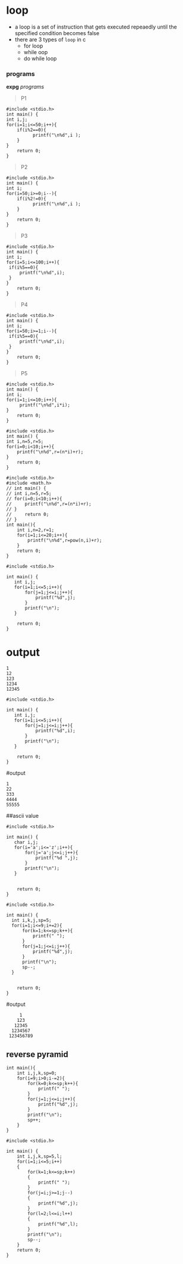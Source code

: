 # loop
- a loop is a set of instruction that gets executed repeaedly until the specified condition becomes false
- there are 3 types of ``loop`` in c
    - for loop
    - while oop
    - do while loop

### programs
**expg** _programs_
>P1
```
#include <stdio.h>
int main() {
int i,j;
for(i=1;i<=50;i++){
    if(i%2==0){
          printf("\n%d",i );
    }
}
    return 0;
}
```
>P2

```
#include <stdio.h>
int main() {
int i;
for(i=50;i>=0;i--){
    if(i%2!=0){
          printf("\n%d",i );
    }
}
    return 0;
}
```
>P3

```
#include <stdio.h>
int main() {
int i;
for(i=5;i<=100;i++){
 if(i%5==0){
     printf("\n%d",i);
 }
}
    return 0;
}
```
>P4
```
#include <stdio.h>
int main() {
int i;
for(i=50;i>=1;i--){
 if(i%5==0){
     printf("\n%d",i);
 }
}
    return 0;
}
```
>P5
```
#include <stdio.h>
int main() {
int i;
for(i=1;i<=10;i++){
     printf("\n%d",i*i);
}
    return 0;
}
```
```
#include <stdio.h>
int main() {
int i,n=5,r=5;
for(i=0;i<10;i++){
    printf("\n%d",r=(n*i)+r);
}
    return 0;
}
```

```
#include <stdio.h>
#include <math.h>
// int main() {
// int i,n=5,r=5;
// for(i=0;i<10;i++){
//     printf("\n%d",r=(n*i)+r);
// }
//     return 0;
// }
int main(){
    int i,n=2,r=1;
    for(i=1;i<=20;i++){
        printf("\n%d",r=pow(n,i)+r);
    }
    return 0;
}
```
```
#include <stdio.h>

int main() {
   int i,j;
   for(i=1;i<=5;i++){
       for(j=1;j<=i;j++){
           printf("%d",j);
       }
       printf("\n");
   }

    return 0;
}
```

# output
```
1
12
123
1234
12345
```

```
#include <stdio.h>

int main() {
   int i,j;
   for(i=1;i<=5;i++){
       for(j=1;j<=i;j++){
           printf("%d",i);
       }
       printf("\n");
   }

    return 0;
}
```
#output
```
1
22
333
4444
55555
```

##ascii value
```
#include <stdio.h>

int main() {
   char i,j;
   for(i='a';i<='z';i++){
       for(j='a';j<=i;j++){
           printf("%d ",j);
       }
       printf("\n");
   }


    return 0;
}
```


```
#include <stdio.h>

int main() {
  int i,k,j,sp=5;
  for(i=1;i<=9;i+=2){
      for(k=1;k<=sp;k++){
          printf(" ");
      }
      for(j=1;j<=i;j++){
          printf("%d",j);
      }
      printf("\n");
      sp--;
  }


    return 0;
}

```
#output
```
     1
    123
   12345
  1234567
 123456789

```

## reverse pyramid

```
int main(){
    int i,j,k,sp=0;
    for(i=9;i>0;i-=2){
        for(k=0;k<=sp;k++){
            printf(" ");
        }
        for(j=1;j<=i;j++){
            printf("%d",j);
        }
        printf("\n");
        sp++;
    }
}
```

```
#include <stdio.h>

int main() {
    int i,j,k,sp=5,l;
    for(i=1;i<=5;i++)
    {
        for(k=1;k<=sp;k++)
        {
            printf(" ");
        }
        for(j=i;j>=1;j--)
        {
            printf("%d",j);
        }
        for(l=2;l<=i;l++)
        {
            printf("%d",l);
        }
        printf("\n");
        sp--;
    }
    return 0;
}
```
